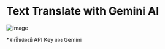 # Text Translate with Gemini AI

![image](https://github.com/user-attachments/assets/9d063623-fdcf-468e-94bf-1065c3cd811e)


*จำเป็นต้องมี API Key ของ Gemini
